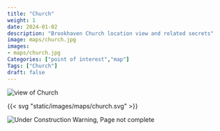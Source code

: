 ```yaml
---
title: "Church"
weight: 1
date: 2024-01-02
description: "Brookhaven Church location view and related secrets"
image: maps/church.jpg
images: 
- maps/church.jpg
Categories: ["point of interest","map"]
Tags: ["Church"]
draft: false
--- 
```



<!-- ![LOC PIC]() -->

![view of Church](/images/maps/church.jpg)

{{< svg "static/images/maps/church.svg" >}}

![Under Construction Warning, Page not complete](/images/under_construction.png)

<!-- <hr style="background-color: #28b44c" size=8>

### CaseBook Items

- [URL](/)

<hr style="background-color: #28b44c" size=8>

### Quests

- [URL](/) -->